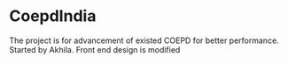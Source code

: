 # CoepdIndia
The project is for advancement of existed COEPD  for better performance.
Started by Akhila.
Front end design is modified

